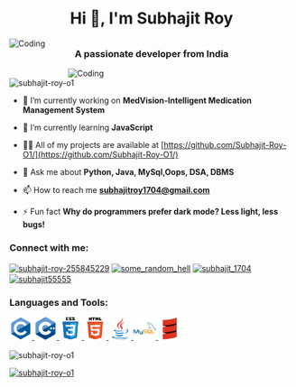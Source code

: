 
<h1 align="center">Hi 👋, I'm Subhajit Roy</h1>
<img align="left" alt="Coding" width="1000" src="https://camo.githubusercontent.com/8e5a0b0c4e42dfe72e6e48ee1056b634c08ffc52cdc5a0991e4be8814bf9ed17/68747470733a2f2f7777772e616e696d61746564696d616765732e6f72672f646174612f6d656469612f3536322f616e696d617465642d6c696e652d696d6167652d303338372e676966">
<h3 align="center">A passionate developer from India</h3>
<img align="right" alt="Coding" width="400" src="https://64.media.tumblr.com/7608bbbac5010ead62e76061d5adf826/26f56857bb40500a-e7/s500x750/2c135339c41661ee9f41c95ff7ca353baacfe2bd.gif">

<p align="left"> <img src="https://komarev.com/ghpvc/?username=subhajit-roy-o1&label=Profile%20views&color=0e75b6&style=flat" alt="subhajit-roy-o1" /> </p>



- 🔭 I’m currently working on **MedVision-Intelligent Medication Management System**

- 🌱 I’m currently learning **JavaScript**

- 👨‍💻 All of my projects are available at [https://github.com/Subhajit-Roy-O1/](https://github.com/Subhajit-Roy-O1/)

- 💬 Ask me about **Python, Java, MySql,Oops, DSA, DBMS**

- 📫 How to reach me **subhajitroy1704@gmail.com**

- ⚡ Fun fact **Why do programmers prefer dark mode? Less light, less bugs!**

<h3 align="left">Connect with me:</h3>
<p align="left">
<a href="https://linkedin.com/in/subhajit-roy-255845229" target="blank"><img align="center" src="https://raw.githubusercontent.com/rahuldkjain/github-profile-readme-generator/master/src/images/icons/Social/linked-in-alt.svg" alt="subhajit-roy-255845229" height="30" width="40" /></a>
<a href="https://instagram.com/some_random_hell" target="blank"><img align="center" src="https://raw.githubusercontent.com/rahuldkjain/github-profile-readme-generator/master/src/images/icons/Social/instagram.svg" alt="some_random_hell" height="30" width="40" /></a>
<a href="https://www.hackerrank.com/subhajit_1704" target="blank"><img align="center" src="https://raw.githubusercontent.com/rahuldkjain/github-profile-readme-generator/master/src/images/icons/Social/hackerrank.svg" alt="subhajit_1704" height="30" width="40" /></a>
<a href="https://www.leetcode.com/subhajit55555" target="blank"><img align="center" src="https://raw.githubusercontent.com/rahuldkjain/github-profile-readme-generator/master/src/images/icons/Social/leet-code.svg" alt="subhajit55555" height="30" width="40" /></a>
</p>

<h3 align="left">Languages and Tools:</h3>
<p align="left"> <a href="https://www.cprogramming.com/" target="_blank" rel="noreferrer"> <img src="https://raw.githubusercontent.com/devicons/devicon/master/icons/c/c-original.svg" alt="c" width="40" height="40"/> </a> <a href="https://www.w3schools.com/cpp/" target="_blank" rel="noreferrer"> <img src="https://raw.githubusercontent.com/devicons/devicon/master/icons/cplusplus/cplusplus-original.svg" alt="cplusplus" width="40" height="40"/> </a> <a href="https://www.w3schools.com/css/" target="_blank" rel="noreferrer"> <img src="https://raw.githubusercontent.com/devicons/devicon/master/icons/css3/css3-original-wordmark.svg" alt="css3" width="40" height="40"/> </a> <a href="https://www.w3.org/html/" target="_blank" rel="noreferrer"> <img src="https://raw.githubusercontent.com/devicons/devicon/master/icons/html5/html5-original-wordmark.svg" alt="html5" width="40" height="40"/> </a> <a href="https://www.java.com" target="_blank" rel="noreferrer"> <img src="https://raw.githubusercontent.com/devicons/devicon/master/icons/java/java-original.svg" alt="java" width="40" height="40"/> </a> <a href="https://www.mysql.com/" target="_blank" rel="noreferrer"> <img src="https://raw.githubusercontent.com/devicons/devicon/master/icons/mysql/mysql-original-wordmark.svg" alt="mysql" width="40" height="40"/> </a> <a href="https://www.scala-lang.org" target="_blank" rel="noreferrer"> <img src="https://raw.githubusercontent.com/devicons/devicon/master/icons/scala/scala-original.svg" alt="scala" width="40" height="40"/> </a> </p>

<p><img align="center" src="https://github-readme-stats.vercel.app/api/top-langs?username=subhajit-roy-o1&show_icons=true&locale=en&layout=compact" alt="subhajit-roy-o1" /></p>
<p align="left"> <a href="https://github.com/ryo-ma/github-profile-trophy"><img src="https://github-profile-trophy.vercel.app/?username=subhajit-roy-o1" alt="subhajit-roy-o1" /></a> </p>
